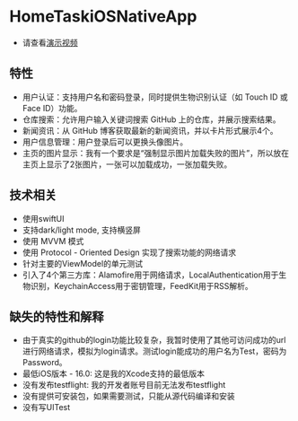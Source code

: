 # HomeTaskiOSNativeApp
- 请查看[演示视频](./HomeTask/demo_480p.mov)

## 特性
- 用户认证：支持用户名和密码登录，同时提供生物识别认证（如 Touch ID 或 Face ID）功能。
- 仓库搜索：允许用户输入关键词搜索 GitHub 上的仓库，并展示搜索结果。
- 新闻资讯：从 GitHub 博客获取最新的新闻资讯，并以卡片形式展示4个。
- 用户信息管理：用户登录后可以更换头像图片。
- 主页的图片显示：我有一个要求是“强制显示图片加载失败的图片”，所以放在主页上显示了2张图片，一张可以加载成功，一张加载失败。

## 技术相关
- 使用swiftUI
- 支持dark/light mode, 支持横竖屏
- 使用 MVVM 模式
- 使用 Protocol - Oriented Design 实现了搜索功能的网络请求
- 针对主要的ViewModel的单元测试
- 引入了4个第三方库：Alamofire用于网络请求，LocalAuthentication用于生物识别，KeychainAccess用于密钥管理，FeedKit用于RSS解析。

## 缺失的特性和解释
- 由于真实的github的login功能比较复杂，我暂时使用了其他可访问成功的url进行网络请求，模拟为login请求。测试login能成功的用户名为Test，密码为Password。
- 最低iOS版本 - 16.0: 这是我的Xcode支持的最低版本
- 没有发布testflight: 我的开发者账号目前无法发布testflight
- 没有提供可安装包，如果需要测试，只能从源代码编译和安装
- 没有写UITest
